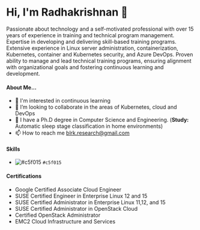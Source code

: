 # Hi, I'm Radhakrishnan 👋
Passionate about technology and a self-motivated professional with over 15 years of experience in training and technical program management. Expertise in developing and delivering skill-based training programs. Extensive experience in Linux server administration, containerization, Kubernetes, container and Kubernetes security, and Azure DevOps. Proven ability to manage and lead technical training programs, ensuring alignment with organizational goals and fostering continuous learning and development.

#### About Me...
- 👀 I'm interested in continuous learning
- 💞️ I’m looking to collaborate in the areas of Kubernetes, cloud and DevOps
- 🌱 I have a Ph.D degree in Computer Science and Engineering. (<b>Study:</b> Automatic sleep stage classification in home environments)
- 📫 How to reach me blrk.research@gmail.com

#### Skills
- ![#c5f015](https://placehold.co/15x15/c5f015/c5f015.png) `#c5f015`

#### Certifications
* Google Certified Associate Cloud Engineer
* SUSE Certified Engineer in Enterprise Linux 12 and 15
* SUSE Certified Administrator in Enterprise Linux 11,12, and 15
* SUSE Certified Administrator in OpenStack Cloud
* Certified OpenStack Administrator
* EMC2 Cloud Infrastructure and Services

<!---
blrk/blrk is a ✨ special ✨ repository because its `README.md` (this file) appears on your GitHub profile.
You can click the Preview link to take a look at your changes.
--->
